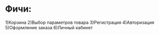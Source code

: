# Фичи:
1)Корзина
2)Выбор параметров товара
3)Регистрация
4)Авторизация
5)Оформление заказа
6)Личный кабинет

